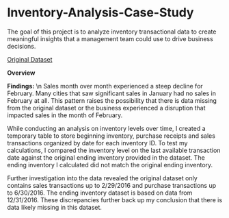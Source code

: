 # Inventory-Analysis-Case-Study

The goal of this project is to analyze inventory transactional data to create meaningful insights that a management team could use to drive business decisions. 

[Original Dataset](https://www.kaggle.com/datasets/bhanupratapbiswas/inventory-analysis-case-study?select=SalesFINAL12312016.csv)

**Overview**


**Findings:** \n
Sales month over month experienced a steep decline for February. Many cities that saw significant sales in January had no sales in February at all. This pattern raises the possibility that there is data missing from the original dataset or the business experienced a disruption that impacted sales in the month of February.

While conducting an analysis on inventory levels over time, I created a temporary table to store beginning inventory, purchase receipts and sales transactions organized by date for each inventory ID. To test my calculations, I compared the inventory level on the last available transaction date against the original ending inventory provided in the dataset. The ending inventory I calculated did not match the original ending inventory. 

Further investigation into the data revealed the original dataset only contains sales transactions up to 2/29/2016 and purchase transactions up to 6/30/2016. The ending inventory dataset is based on data from 12/31/2016. These discrepancies further back up my conclusion that there is data likely missing in this dataset. 

